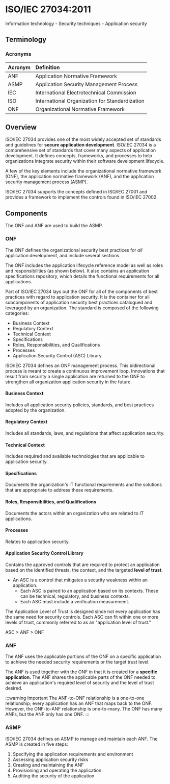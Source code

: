 # ISO/IEC 27034:2011

Information technology - Security techniques - Application security

## Terminology

### Acronyms

| Acronym | Definition |
| :--- | :--- |
| ANF | Application Normative Framework |
| ASMP | Application Security Management Process |
| IEC | International Electrotechnical Commission |
| ISO | International Organization for Standardization |
| ONF | Organizational Normative Framework |

## Overview

ISO/IEC 27034 provides one of the most widely accepted set of standards and guidelines for **secure application development**. ISO/IEC 27034 is a comprehensive set of standards that cover many aspects of application development. It defines concepts, frameworks, and processes to help organizations integrate security within their software development lifecycle.

A few of the key elements include the organizational normative framework \(ONF\), the application normative framework \(ANF\), and the application security management process \(ASMP\).

ISO/IEC 27034 supports the concepts defined in ISO/IEC 27001 and provides a framework to implement the controls found in ISO/IEC 27002.

## Components

The ONF and ANF are used to build the ASMP.

### ONF

The ONF defines the organizational security best practices for *all* application development, and include several sections.

The ONF includes the application lifecycle reference model as well as roles and responsibilities \(as shown below\). It also contains an application specifications repository, which details the functional requirements for all applications.

Part of ISO/IEC 27034 lays out the ONF for all of the components of best practices with regard to application security. It is the container for all subcomponents of application security best practices catalogued and leveraged by an organization. The standard is composed of the following categories:

- Business Context
- Regulatory Context
- Technical Context
- Specifications
- Roles, Responsibilities, and Qualifications
- Processes
- Application Security Control \(ASC\) Library

ISO/IEC 27034 defines an ONF management process. This bidirectional process is meant to create a continuous improvement loop. Innovations that result from security a single application are returned to the ONF to strengthen all organization application security in the future.

#### Business Context

Includes all application security policies, standards, and best practices adopted by the organization.

#### Regulatory Context

Includes all standards, laws, and regulations that affect application security.

#### Technical Context

Includes required and available technologies that are applicable to application security.

#### Specifications

Documents the organization's IT functional requirements and the solutions that are appropriate to address these requirements.

#### Roles, Responsibilities, and Qualifications

Documents the actors within an organization who are related to IT applications.

#### Processes

Relates to application security.

#### Application Security Control Library

Contains the approved controls that are required to protect an application based on the identified threats, the context, and the targeted **level of trust**.

- An ASC is a control that mitigates a security weakness within an application.
  - Each ASC is paired to an application based on its contexts. These can be technical, regulatory, and business contexts.
  - Each ASC must include a verification measurement.

The Application Level of Trust is designed since not every application has the same need for security controls. Each ASC can fit within one or more levels of trust, commonly referred to as an "application level of trust."

ASC &gt; ANF &gt; ONF

### ANF

The ANF uses the applicable portions of the ONF on a specific application to achieve the needed security requirements or the target trust level.

The ANF is used together with the ONF in that it is created for a **specific application.** The ANF shares the applicable parts of the ONF needed to achieve an application's required level of security and the level of trust desired.

:::warning Important
The ANF-to-ONF relationship is a one-to-one relationship; every application has an ANF that maps back to the ONF. However, the ONF-to-ANF relationship is one-to-many. The ONF has many ANFs, but the ANF only has one ONF.
:::

### ASMP

ISO/IEC 27034 defines an ASMP to manage and maintain each ANF. The ASMP is created in five steps:

1. Specifying the application requirements and environment
2. Assessing application security risks
3. Creating and maintaining the ANF
4. Provisioning and operating the application
5. Auditing the security of the application